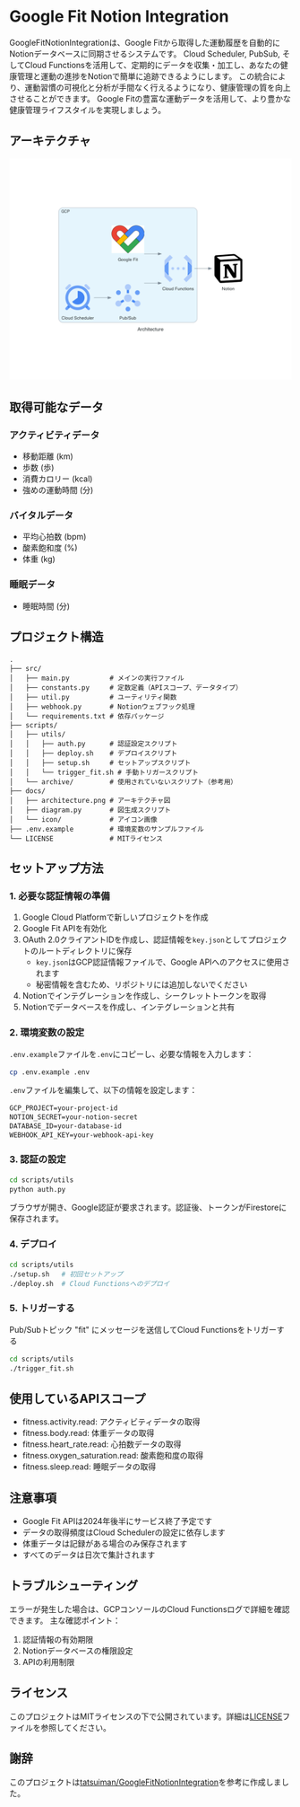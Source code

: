 # Google Fit Notion Integration

GoogleFitNotionIntegrationは、Google Fitから取得した運動履歴を自動的にNotionデータベースに同期させるシステムです。
Cloud Scheduler, PubSub, そしてCloud Functionsを活用して、定期的にデータを収集・加工し、あなたの健康管理と運動の進捗をNotionで簡単に追跡できるようにします。
この統合により、運動習慣の可視化と分析が手間なく行えるようになり、健康管理の質を向上させることができます。
Google Fitの豊富な運動データを活用して、より豊かな健康管理ライフスタイルを実現しましょう。

## アーキテクチャ
![GoogleFitNotionIntegration Architecture](./docs/architecture.png)

## 取得可能なデータ

### アクティビティデータ
- 移動距離 (km)
- 歩数 (歩)
- 消費カロリー (kcal)
- 強めの運動時間 (分)

### バイタルデータ
- 平均心拍数 (bpm)
- 酸素飽和度 (%)
- 体重 (kg)

### 睡眠データ
- 睡眠時間 (分)

## プロジェクト構造
```
.
├── src/
│   ├── main.py          # メインの実行ファイル
│   ├── constants.py     # 定数定義（APIスコープ、データタイプ）
│   ├── util.py          # ユーティリティ関数
│   ├── webhook.py       # Notionウェブフック処理
│   └── requirements.txt # 依存パッケージ
├── scripts/
│   ├── utils/
│   │   ├── auth.py      # 認証設定スクリプト
│   │   ├── deploy.sh    # デプロイスクリプト
│   │   ├── setup.sh     # セットアップスクリプト
│   │   └── trigger_fit.sh # 手動トリガースクリプト
│   └── archive/         # 使用されていないスクリプト（参考用）
├── docs/
│   ├── architecture.png # アーキテクチャ図
│   ├── diagram.py       # 図生成スクリプト
│   └── icon/            # アイコン画像
├── .env.example         # 環境変数のサンプルファイル
└── LICENSE              # MITライセンス
```

## セットアップ方法

### 1. 必要な認証情報の準備
1. Google Cloud Platformで新しいプロジェクトを作成
2. Google Fit APIを有効化
3. OAuth 2.0クライアントIDを作成し、認証情報を`key.json`としてプロジェクトのルートディレクトリに保存
   - `key.json`はGCP認証情報ファイルで、Google APIへのアクセスに使用されます
   - 秘密情報を含むため、リポジトリには追加しないでください
4. Notionでインテグレーションを作成し、シークレットトークンを取得
5. Notionでデータベースを作成し、インテグレーションと共有

### 2. 環境変数の設定
`.env.example`ファイルを`.env`にコピーし、必要な情報を入力します：
```bash
cp .env.example .env
```

`.env`ファイルを編集して、以下の情報を設定します：
```
GCP_PROJECT=your-project-id
NOTION_SECRET=your-notion-secret
DATABASE_ID=your-database-id
WEBHOOK_API_KEY=your-webhook-api-key
```

### 3. 認証の設定
```bash
cd scripts/utils
python auth.py
```
ブラウザが開き、Google認証が要求されます。認証後、トークンがFirestoreに保存されます。

### 4. デプロイ
```bash
cd scripts/utils
./setup.sh   # 初回セットアップ
./deploy.sh  # Cloud Functionsへのデプロイ
```

### 5. トリガーする
Pub/Subトピック "fit" にメッセージを送信してCloud Functionsをトリガーする
```bash
cd scripts/utils
./trigger_fit.sh
```

## 使用しているAPIスコープ
- fitness.activity.read: アクティビティデータの取得
- fitness.body.read: 体重データの取得
- fitness.heart_rate.read: 心拍数データの取得
- fitness.oxygen_saturation.read: 酸素飽和度の取得
- fitness.sleep.read: 睡眠データの取得

## 注意事項
- Google Fit APIは2024年後半にサービス終了予定です
- データの取得頻度はCloud Schedulerの設定に依存します
- 体重データは記録がある場合のみ保存されます
- すべてのデータは日次で集計されます

## トラブルシューティング
エラーが発生した場合は、GCPコンソールのCloud Functionsログで詳細を確認できます。
主な確認ポイント：
1. 認証情報の有効期限
2. Notionデータベースの権限設定
3. APIの利用制限

## ライセンス
このプロジェクトはMITライセンスの下で公開されています。詳細は[LICENSE](./LICENSE)ファイルを参照してください。

## 謝辞
このプロジェクトは[tatsuiman/GoogleFitNotionIntegration](https://github.com/tatsuiman/GoogleFitNotionIntegration)を参考に作成しました。
